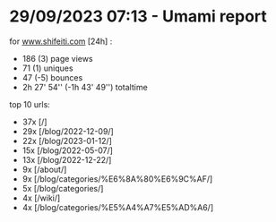 # 29/09/2023 07:13 - Umami report
for www.shifeiti.com [24h] :

 - 186 (3) page views
 - 71 (1) uniques
 - 47 (-5) bounces
 - 2h 27' 54'' (-1h 43' 49'') totaltime


top 10 urls:
 - 37x [/]
 - 29x [/blog/2022-12-09/]
 - 22x [/blog/2023-01-12/]
 - 15x [/blog/2022-05-07/]
 - 13x [/blog/2022-12-22/]
 - 9x [/about/]
 - 9x [/blog/categories/%E6%8A%80%E6%9C%AF/]
 - 5x [/blog/categories/]
 - 4x [/wiki/]
 - 4x [/blog/categories/%E5%A4%A7%E5%AD%A6/]


